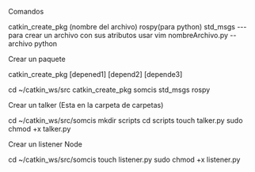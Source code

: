 Comandos 

catkin_create_pkg (nombre del archivo) rospy(para python) std_msgs ---para crear un archivo con sus atributos usar 
vim nombreArchivo.py --archivo python

Crear un paquete

catkin_create_pkg <package name> [depened1] [depend2] [depende3]

cd ~/catkin_ws/src
catkin_create_pkg somcis std_msgs rospy


Crear un talker (Esta en la carpeta de carpetas)

cd ~/catkin_ws/src/somcis
mkdir scripts
cd scripts 
touch talker.py
sudo chmod +x talker.py


Crear un listener Node

cd ~/catkin_ws/src/somcis
touch listener.py
sudo chmod +x listener.py
